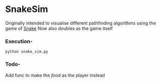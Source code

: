 # SnakeSim
Originally intended to visualise different pathfinding algorithms using the game of [Snake](https://en.wikipedia.org/wiki/Snake_(video_game_genre))
Now also doubles as the game itself

### Execution- 
`python snake_sim.py`

### Todo-
Add func to make the _food_ as the player instead

